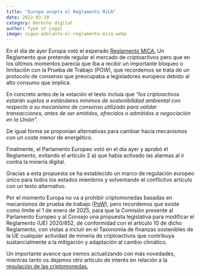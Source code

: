 ```yaml
---
title: "Europa acepta el Reglamento MiCA"
date: 2022-03-10
category: Derecho digital
author: Type of Legal
image: sigue-adelante-el-reglamento-mica.webp
---
```


En el día de ayer Europa votó el esperado [Reglamento MiCA.](https://typeoflegal.com/una-regulacion-para-las-criptomonedas/) Un Reglamento que pretende regular el mercado de criptoactivos pero que en los últimos momentos parecía que iba a recibir un importante bloqueo o limitación con la Prueba de Trabajo (POW), que recordemos se trata de un protocolo de consenso que preocupaba a legisladores europeos debido al alto consumo que implica.

En concreto antes de la votación el texto incluía que _“los criptoactivos estarán sujetos a estándares mínimos de sostenibilidad ambiental con respecto a su mecanismo de consenso utilizado para validar transacciones, antes de ser emitidos, ofrecidos o admitidos a negociación en la Unión”._

De igual forma se proponían alternativas para cambiar hacia mecanismos con un coste menor de energético.

Finalmente, el Parlamento Europeo votó en el día ayer y aprobó el Reglamento, evitando el artículo 2 a) que había activado las alarmas al ir contra la minería digital.

Gracias a esta propuesta se ha establecido un marco de regulación europeo único para todos los estados miembros y solventando el conflictivo artículo con un texto alternativo.

Por el momento Europa no va a prohibir criptomonedas basadas en mecanismos de prueba de trabajo ([PoW](https://www.diariobitcoin.com/glossary/pow/)), pero recordemos que existe como límite el 1 de enero de 2025, para que la Comisión presente al Parlamento Europeo y al Consejo una propuesta legislativa para modificar el Reglamento (UE) 2020/852, de conformidad con el artículo 10 de dicho Reglamento, con vistas a incluir en el Taxonomía de finanzas sostenibles de la UE cualquier actividad de minería de criptoactivos que contribuya sustancialmente a la mitigación y adaptación al cambio climático.

Un importante avance que iremos actualizando con más novedades, mientras tanto os dejamos otro artículo de interés en relación a la [regulación de las criptomonedas.](https://typeoflegal.com/una-regulacion-para-las-criptomonedas/)
